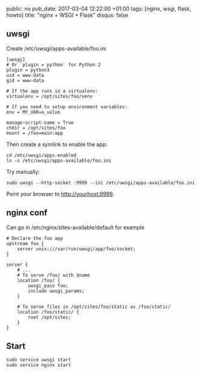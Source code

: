 public: no
pub_date: 2017-03-04 12:22:00 +01:00
tags: [nginx, wsgi, flask, howto]
title: "nginx + WSGI + Flask"
disqus: false

## uwsgi

Create /etc/uwsgi/apps-available/foo.ini

    [uwsgi]
    # Or `plugin = python` for Python 2
    plugin = python3
    uid = www-data
    gid = www-data

    # If the app runs in a virtualenv:
    virtualenv = /opt/sites/foo/venv

    # If you need to setup environment variables:
    env = MY_VAR=a_value

    manage-script-name = True
    chdir = /opt/sites/foo
    mount = /foo=main:app

Then create a symlink to enable the app:

    cd /etc/uwsgi/apps-enabled
    ln -s /etc/uwsgi/apps-available/foo.ini

Try manually:

    sudo uwsgi --http-socket :9999 --ini /etc/uwsgi/apps-available/foo.ini

Point your browser to <http://yourhost:9999>.

## nginx conf

Can go in /etc/nginx/sites-available/default for example

    # Declare the foo app
    upstream foo {
        server unix:///var/run/uwsgi/app/foo/socket;
    }

    server {
        # ...
        # To serve /foo/ with $name
        location /foo/ {
            uwsgi_pass foo;
            include uwsgi_params;
        }

        # To serve files in /opt/sites/foo/static as /foo/static/
        location /foo/static/ {
            root /opt/sites;
        }
    }

## Start

    sudo service uwsgi start
    sudo service nginx start
